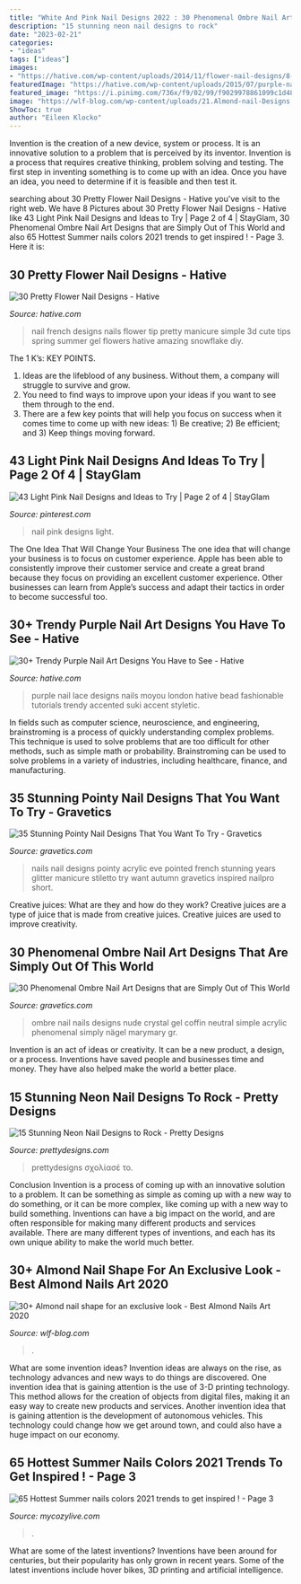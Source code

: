 ```yaml
---
title: "White And Pink Nail Designs 2022 : 30 Phenomenal Ombre Nail Art Designs That Are Simply Out Of This World"
description: "15 stunning neon nail designs to rock"
date: "2023-02-21"
categories:
- "ideas"
tags: ["ideas"]
images:
- "https://hative.com/wp-content/uploads/2014/11/flower-nail-designs/8-pretty-flower-nail-designs.jpg"
featuredImage: "https://hative.com/wp-content/uploads/2015/07/purple-nails/10-purple-nail-art-designs.jpg"
featured_image: "https://i.pinimg.com/736x/f9/02/99/f9029978861099c1d48f78069f781560.jpg"
image: "https://wlf-blog.com/wp-content/uploads/21.Almond-nail-Designs.30.jpg"
ShowToc: true
author: "Eileen Klocko"
---
```



Invention is the creation of a new device, system or process. It is an innovative solution to a problem that is perceived by its inventor. Invention is a process that requires creative thinking, problem solving and testing. The first step in inventing something is to come up with an idea. Once you have an idea, you need to determine if it is feasible and then test it.

	

		
searching about 30 Pretty Flower Nail Designs - Hative you've visit to the right web. We have 8 Pictures about 30 Pretty Flower Nail Designs - Hative like 43 Light Pink Nail Designs and Ideas to Try | Page 2 of 4 | StayGlam, 30 Phenomenal Ombre Nail Art Designs that are Simply Out of This World and also 65 Hottest Summer nails colors 2021 trends to get inspired ! - Page 3. Here it is:
		
    
## 30 Pretty Flower Nail Designs - Hative

<img loading=lazy src="https://hative.com/wp-content/uploads/2014/11/flower-nail-designs/8-pretty-flower-nail-designs.jpg" onerror="this.onerror=null;this.src='https://tse4.mm.bing.net/th?id=OIP.wDoN6c9NKVYX5mELGSKuogHaHN&amp;pid=15.1';" alt="30 Pretty Flower Nail Designs - Hative">

_Source: hative.com_

>nail french designs nails flower tip pretty manicure simple 3d cute tips spring summer gel flowers hative amazing snowflake diy. 

	

The 1 K’s: KEY POINTS.
1. Ideas are the lifeblood of any business. Without them, a company will struggle to survive and grow.
2. You need to find ways to improve upon your ideas if you want to see them through to the end.
3. There are a few key points that will help you focus on success when it comes time to come up with new ideas: 1) Be creative; 2) Be efficient; and 3) Keep things moving forward.

    
## 43 Light Pink Nail Designs And Ideas To Try | Page 2 Of 4 | StayGlam

<img loading=lazy src="https://i.pinimg.com/736x/f9/02/99/f9029978861099c1d48f78069f781560.jpg" onerror="this.onerror=null;this.src='https://tse3.mm.bing.net/th?id=OIP.hmlgtoJjImO8eZL0u95snwHaLH&amp;pid=15.1';" alt="43 Light Pink Nail Designs and Ideas to Try | Page 2 of 4 | StayGlam">

_Source: pinterest.com_

>nail pink designs light. 

	

The One Idea That Will Change Your Business
The one idea that will change your business is to focus on customer experience. Apple has been able to consistently improve their customer service and create a great brand because they focus on providing an excellent customer experience. Other businesses can learn from Apple’s success and adapt their tactics in order to become successful too.

    
## 30+ Trendy Purple Nail Art Designs You Have To See - Hative

<img loading=lazy src="https://hative.com/wp-content/uploads/2015/07/purple-nails/10-purple-nail-art-designs.jpg" onerror="this.onerror=null;this.src='https://tse4.mm.bing.net/th?id=OIP.ahI0vPgYaCjnbAI2AGlE7wHaKr&amp;pid=15.1';" alt="30+ Trendy Purple Nail Art Designs You Have to See - Hative">

_Source: hative.com_

>purple nail lace designs nails moyou london hative bead fashionable tutorials trendy accented suki accent styletic. 

	

In fields such as computer science, neuroscience, and engineering, brainstroming is a process of quickly understanding complex problems. This technique is used to solve problems that are too difficult for other methods, such as simple math or probability. Brainstroming can be used to solve problems in a variety of industries, including healthcare, finance, and manufacturing.

    
## 35 Stunning Pointy Nail Designs That You Want To Try - Gravetics

<img loading=lazy src="http://www.gravetics.com/wp-content/uploads/2017/01/Pointed-Acrylic-Nails.jpg" onerror="this.onerror=null;this.src='https://tse1.mm.bing.net/th?id=OIP.Igjarr3s45CC4uw_gbJTsAHaHa&amp;pid=15.1';" alt="35 Stunning Pointy Nail Designs That You Want To Try - Gravetics">

_Source: gravetics.com_

>nails nail designs pointy acrylic eve pointed french stunning years glitter manicure stiletto try want autumn gravetics inspired nailpro short. 

	

Creative juices: What are they and how do they work?
Creative juices are a type of juice that is made from creative juices. Creative juices are used to improve creativity.

    
## 30 Phenomenal Ombre Nail Art Designs That Are Simply Out Of This World

<img loading=lazy src="http://www.gravetics.com/wp-content/uploads/2017/08/Nude-ombre-nails.jpg" onerror="this.onerror=null;this.src='https://tse3.mm.bing.net/th?id=OIP.OWSIGsdCgMHVjE1sPzJXnQHaJ_&amp;pid=15.1';" alt="30 Phenomenal Ombre Nail Art Designs that are Simply Out of This World">

_Source: gravetics.com_

>ombre nail nails designs nude crystal gel coffin neutral simple acrylic phenomenal simply nägel marymary gr. 

	

Invention is an act of ideas or creativity. It can be a new product, a design, or a process. Inventions have saved people and businesses time and money. They have also helped make the world a better place.

    
## 15 Stunning Neon Nail Designs To Rock - Pretty Designs

<img loading=lazy src="https://www.prettydesigns.com/wp-content/uploads/2014/05/Neon-Rainbow-Nails.jpg" onerror="this.onerror=null;this.src='https://tse4.mm.bing.net/th?id=OIP.m6Wyon_JJx7EX7hdRXE9xwHaHa&amp;pid=15.1';" alt="15 Stunning Neon Nail Designs to Rock - Pretty Designs">

_Source: prettydesigns.com_

>prettydesigns σχολίασέ το. 

	

Conclusion
Invention is a process of coming up with an innovative solution to a problem. It can be something as simple as coming up with a new way to do something, or it can be more complex, like coming up with a new way to build something. Inventions can have a big impact on the world, and are often responsible for making many different products and services available. There are many different types of inventions, and each has its own unique ability to make the world much better.

    
## 30+ Almond Nail Shape For An Exclusive Look - Best Almond Nails Art 2020

<img loading=lazy src="https://wlf-blog.com/wp-content/uploads/21.Almond-nail-Designs.30.jpg" onerror="this.onerror=null;this.src='https://tse1.mm.bing.net/th?id=OIP.Y0nS29Fm7tGyL3lTkxGGLQHaJ4&amp;pid=15.1';" alt="30+ Almond nail shape for an exclusive look - Best Almond Nails Art 2020">

_Source: wlf-blog.com_

>. 

	

What are some invention ideas?
Invention ideas are always on the rise, as technology advances and new ways to do things are discovered. One invention idea that is gaining attention is the use of 3-D printing technology. This method allows for the creation of objects from digital files, making it an easy way to create new products and services. Another invention idea that is gaining attention is the development of autonomous vehicles. This technology could change how we get around town, and could also have a huge impact on our economy.

    
## 65 Hottest Summer Nails Colors 2021 Trends To Get Inspired ! - Page 3

<img loading=lazy src="https://mycozylive.com/wp-content/uploads/2021/05/56.jpg" onerror="this.onerror=null;this.src='https://tse3.mm.bing.net/th?id=OIP.ajINWo6rMHiOsg1NjpyHmgHaLH&amp;pid=15.1';" alt="65 Hottest Summer nails colors 2021 trends to get inspired ! - Page 3">

_Source: mycozylive.com_

>. 

	

What are some of the latest inventions?
Inventions have been around for centuries, but their popularity has only grown in recent years. Some of the latest inventions include hover bikes, 3D printing and artificial intelligence.

